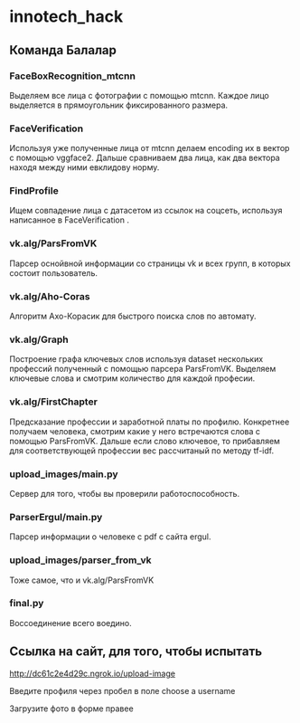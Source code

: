 # innotech_hack

## Команда Балалар

### FaceBoxRecognition_mtcnn

Выделяем все лица с фотографии с помощью mtcnn. Каждое лицо выделяется в прямоугольник фиксированного размера.

### FaceVerification

Используя уже полученные лица от mtcnn делаем encoding их в вектор с помощью vggface2. Дальше сравниваем два лица, как два вектора находя между ними евклидову норму.

### FindProfile

Ищем совпадение лица с датасетом из ссылок на соцсеть, используя написанное в FaceVerification .


### vk.alg/ParsFromVK

Парсер оснойвной информации со страницы vk и всех групп, в которых состоит пользователь. 

### vk.alg/Aho-Coras

Алгоритм Ахо-Корасик для быстрого поиска слов по автомату.

### vk.alg/Graph

Построение графа ключевых слов используя dataset нескольких профессий полученный с помощью парсера ParsFromVK. Выделяем ключевые слова и смотрим количество для каждой професии.

### vk.alg/FirstChapter

Предсказание профессии и заработной платы по профилю. Конкретнее получаем человека, смотрим какие у него встречаются слова с помощью ParsFromVK. Дальше если слово ключевое, то прибавляем для соответствующей профессии вес рассчитаный по методу tf-idf.

### upload_images/main.py

Сервер для того, чтобы вы проверили работоспособность.

### ParserErgul/main.py

Парсер информации о человеке c pdf с сайта ergul.

### upload_images/parser_from_vk

Тоже самое, что и vk.alg/ParsFromVK

### final.py

Воссоединение всего воедино.

## Ссылка на сайт, для того, чтобы испытать

http://dc61c2e4d29c.ngrok.io/upload-image

Введите профиля через пробел в поле choose a username

Загрузите фото в форме правее
